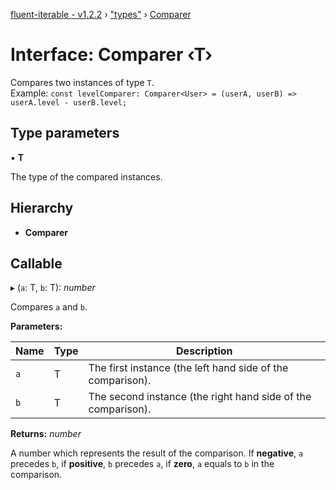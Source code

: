 [fluent-iterable - v1.2.2](../README.md) › ["types"](../modules/_types_.md) › [Comparer](_types_.comparer.md)

# Interface: Comparer ‹**T**›

Compares two instances of type `T`.<br>
  Example: `const levelComparer: Comparer<User> = (userA, userB) => userA.level - userB.level;`

## Type parameters

▪ **T**

The type of the compared instances.

## Hierarchy

* **Comparer**

## Callable

▸ (`a`: T, `b`: T): *number*

Compares `a` and `b`.

**Parameters:**

Name | Type | Description |
------ | ------ | ------ |
`a` | T | The first instance (the left hand side of the comparison). |
`b` | T | The second instance (the right hand side of the comparison). |

**Returns:** *number*

A number which represents the result of the comparison. If **negative**, `a` precedes `b`, if **positive**, `b` precedes `a`, if **zero**, `a` equals to `b` in the comparison.
